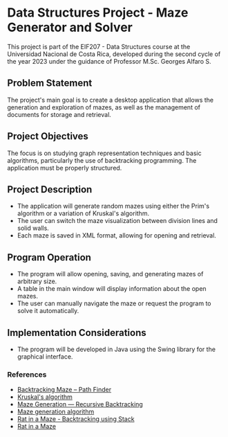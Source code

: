 # Data Structures Project - Maze Generator and Solver

This project is part of the EIF207 - Data Structures course at the Universidad Nacional de Costa Rica, developed during the second cycle of the year 2023 under the guidance of Professor M.Sc. Georges Alfaro S.

## Problem Statement
The project's main goal is to create a desktop application that allows the generation and exploration of mazes, as well as the management of documents for storage and retrieval.

## Project Objectives
The focus is on studying graph representation techniques and basic algorithms, particularly the use of backtracking programming. The application must be properly structured.

## Project Description
- The application will generate random mazes using either the Prim's algorithm or a variation of Kruskal's algorithm.
- The user can switch the maze visualization between division lines and solid walls.
- Each maze is saved in XML format, allowing for opening and retrieval.

## Program Operation
- The program will allow opening, saving, and generating mazes of arbitrary size.
- A table in the main window will display information about the open mazes.
- The user can manually navigate the maze or request the program to solve it automatically.

## Implementation Considerations
- The program will be developed in Java using the Swing library for the graphical interface.

### References
- [Backtracking Maze – Path Finder](https://www.101computing.net/backtracking-maze-path-finder/)
- [Kruskal's algorithm](https://en.wikipedia.org/wiki/Kruskal%27s_algorithm)
- [Maze Generation — Recursive Backtracking](https://aryanab.medium.com/maze-generation-recursive-backtracking-5981bc5cc766)
- [Maze generation algorithm](https://en.wikipedia.org/wiki/Maze_generation_algorithm)
- [Rat in a Maze - Backtracking using Stack](https://www.geeksforgeeks.org/rat-in-a-maze-backtracking-using-stack/)
- [Rat in a Maze](https://www.geeksforgeeks.org/rat-in-a-maze/)

